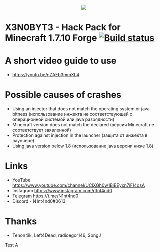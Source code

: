 <p align="center"><img src="https://github.com/N1nt4nd0/Xenobyte/blob/master/logo.png"></p>

# X3N0BYT3 - Hack Pack for Minecraft 1.7.10 Forge     [![Build status](https://ci.appveyor.com/api/projects/status/qjnhgxe3cmcy0y6y/branch/master?svg=true)](https://ci.appveyor.com/project/N1nt4nd0/xenobyte/branch/master)

# A short video guide to use

  - https://youtu.be/nZAEb3mmXL4
  
# Possible causes of crashes

  - Using an injector that does not match the operating system or java bitness (использование инжекта не соответствующей с операционной системой или java разрядности)
  - Minecraft version does not match the declared (версия Minecraft не соответствует заявленной)
  - Protection against injection in the launcher (защита от инжекта в лаунчере)
  - Using java version below 1.8 (использование java версии ниже 1.8)
  
# Links

  - YouTube https://www.youtube.com/channel/UClXGh0w1BiBEyxn7iFI4dsA
  - Instagram https://www.instagram.com/n1nt4nd0
  - Telegram https://t.me/N1nt4nd0
  - Discord - N1nt4nd0#0613

# Thanks

  - Tenon4ik, Left4Dead, radioegor146, SongJ

Test A